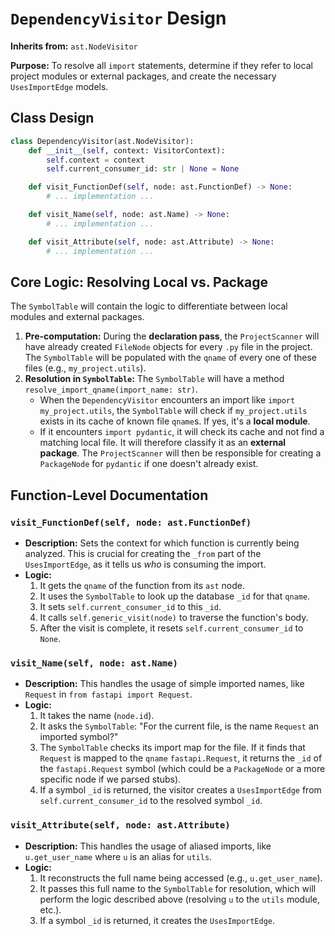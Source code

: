 # `DependencyVisitor` Design

**Inherits from:** `ast.NodeVisitor`

**Purpose:** To resolve all `import` statements, determine if they refer to local project modules or external packages, and create the necessary `UsesImportEdge` models.

## Class Design
```python
class DependencyVisitor(ast.NodeVisitor):
    def __init__(self, context: VisitorContext):
        self.context = context
        self.current_consumer_id: str | None = None

    def visit_FunctionDef(self, node: ast.FunctionDef) -> None:
        # ... implementation ...

    def visit_Name(self, node: ast.Name) -> None:
        # ... implementation ...

    def visit_Attribute(self, node: ast.Attribute) -> None:
        # ... implementation ...
```

## Core Logic: Resolving Local vs. Package

The `SymbolTable` will contain the logic to differentiate between local modules and external packages.

1.  **Pre-computation:** During the **declaration pass**, the `ProjectScanner` will have already created `FileNode` objects for every `.py` file in the project. The `SymbolTable` will be populated with the `qname` of every one of these files (e.g., `my_project.utils`).
2.  **Resolution in `SymbolTable`:** The `SymbolTable` will have a method `resolve_import_qname(import_name: str)`.
    -   When the `DependencyVisitor` encounters an import like `import my_project.utils`, the `SymbolTable` will check if `my_project.utils` exists in its cache of known file `qname`s. If yes, it's a **local module**.
    -   If it encounters `import pydantic`, it will check its cache and not find a matching local file. It will therefore classify it as an **external package**. The `ProjectScanner` will then be responsible for creating a `PackageNode` for `pydantic` if one doesn't already exist.

## Function-Level Documentation

### `visit_FunctionDef(self, node: ast.FunctionDef)`
-   **Description:** Sets the context for which function is currently being analyzed. This is crucial for creating the `_from` part of the `UsesImportEdge`, as it tells us *who* is consuming the import.
-   **Logic:**
    1.  It gets the `qname` of the function from its `ast` node.
    2.  It uses the `SymbolTable` to look up the database `_id` for that `qname`.
    3.  It sets `self.current_consumer_id` to this `_id`.
    4.  It calls `self.generic_visit(node)` to traverse the function's body.
    5.  After the visit is complete, it resets `self.current_consumer_id` to `None`.

### `visit_Name(self, node: ast.Name)`
-   **Description:** This handles the usage of simple imported names, like `Request` in `from fastapi import Request`.
-   **Logic:**
    1.  It takes the name (`node.id`).
    2.  It asks the `SymbolTable`: "For the current file, is the name `Request` an imported symbol?"
    3.  The `SymbolTable` checks its import map for the file. If it finds that `Request` is mapped to the `qname` `fastapi.Request`, it returns the `_id` of the `fastapi.Request` symbol (which could be a `PackageNode` or a more specific node if we parsed stubs).
    4.  If a symbol `_id` is returned, the visitor creates a `UsesImportEdge` from `self.current_consumer_id` to the resolved symbol `_id`.

### `visit_Attribute(self, node: ast.Attribute)`
-   **Description:** This handles the usage of aliased imports, like `u.get_user_name` where `u` is an alias for `utils`.
-   **Logic:**
    1.  It reconstructs the full name being accessed (e.g., `u.get_user_name`).
    2.  It passes this full name to the `SymbolTable` for resolution, which will perform the logic described above (resolving `u` to the `utils` module, etc.).
    3.  If a symbol `_id` is returned, it creates the `UsesImportEdge`.
